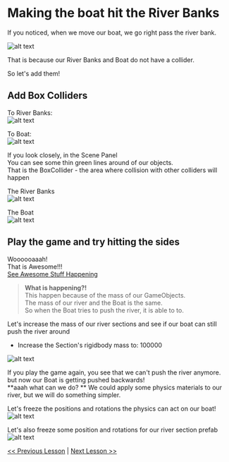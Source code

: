 # Making the boat hit the River Banks
If you noticed, when we move our boat, we go right pass the river bank. 

![alt text](resources/img/collider-river-boat.gif)

That is because our River Banks and Boat do not have a collider.

So let's add them!

## Add Box Colliders
To River Banks:  
![alt text](resources/img/collider-river-bank-add.gif)

To Boat:  
![alt text](resources/img/collider-river-boat-add.gif)

If you look closely, in the Scene Panel  
You can see some thin green lines around of our objects.  
That is the BoxCollider - the area where collision with other colliders will happen

The River Banks  
![alt text](resources/img/collider-river-bank-green-lines.jpg)

The Boat  
![alt text](resources/img/collider-river-boat-green-lines.jpg)

## Play the game and try hitting the sides

Woooooaaah!  
That is Awesome!!!  
[See Awesome Stuff Happening](resources/img/awesome-stuff-happening-01.gif)

> **What is happening?!**  
> This happen because of the mass of our GameObjects.  
> The mass of our river and the Boat is the same.  
> So when the Boat tries to push the river, it is able to to.

Let's increase the mass of our river sections and see if our boat can still push the river around
 - Increase the Section's rigidbody mass to: 100000  
  
![alt text](resources/img/river-section-rigidbody-mass.jpg)

If you play the game again, you see that we can't push the river anymore.
but now our Boat is getting pushed backwards!  
**aaah what can we do?  **
We could apply some physics materials to our river, but we will do something simpler.  

Let's freeze the positions and rotations the physics can act on our boat!  
![alt text](resources/img/boat-rigidbody-freeze-axis.jpg)

Let's also freeze some position and rotations for our river section prefab  
![alt text](resources/img/river-section-rigidbody-freeze-axis.jpg)


[<< Previous Lesson](lesson.8.md) | [Next Lesson >>](lesson.10.md)